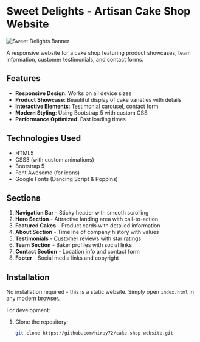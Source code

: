 # Sweet Delights - Artisan Cake Shop Website

![Sweet Delights Banner](https://images.unsplash.com/photo-1571115177098-24ec42ed204d?ixlib=rb-1.2.1&auto=format&fit=crop&w=1350&q=80)

A responsive website for a cake shop featuring product showcases, team information, customer testimonials, and contact forms.

## Features

- **Responsive Design**: Works on all device sizes
- **Product Showcase**: Beautiful display of cake varieties with details
- **Interactive Elements**: Testimonial carousel, contact form
- **Modern Styling**: Using Bootstrap 5 with custom CSS
- **Performance Optimized**: Fast loading times

## Technologies Used

- HTML5
- CSS3 (with custom animations)
- Bootstrap 5
- Font Awesome (for icons)
- Google Fonts (Dancing Script & Poppins)

## Sections

1. **Navigation Bar** - Sticky header with smooth scrolling
2. **Hero Section** - Attractive landing area with call-to-action
3. **Featured Cakes** - Product cards with detailed information
4. **About Section** - Timeline of company history with values
5. **Testimonials** - Customer reviews with star ratings
6. **Team Section** - Baker profiles with social links
7. **Contact Section** - Location info and contact form
8. **Footer** - Social media links and copyright

## Installation

No installation required - this is a static website. Simply open `index.html` in any modern browser.

For development:

1. Clone the repository:
   ```bash
   git clone https://github.com/hiruy72/cake-shop-website.git
